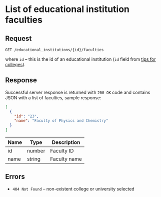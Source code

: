 # List of educational institution faculties

## Request
 
```
GET /educational_institutions/{id}/faculties
```

where `id` – this is the id of an educational institution (`id` field from [tips for colleges](suggests.md#universities)).

## Response

Successful server response is returned with `200 OK` code and contains JSON with a list of faculties, sample response:

```json
[
  {
    "id": "23",
    "name": "Faculty of Physics and Chemistry"
  }
]  
```

Name | Type | Description
--- | ------------ | --------
id | number | Faculty ID
name | string | Faculty name

## Errors

* `404 Not Found` – non-existent college or university selected
